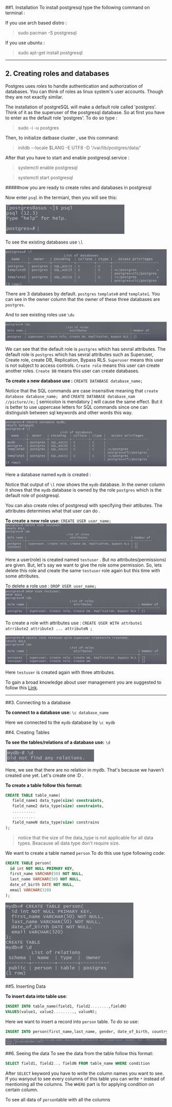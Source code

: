 
##1. Installation
To install postgresql type the following command on terminal :

If you use arch based distro :
>sudo pacman -S postgresql    


If you use ubuntu :
>sudo apt-get install postgresql



---
## 2. Creating roles and databases
Postgres uses *roles* to handle authentication and authorization of databases. You can think of roles as linux system's user accounts. Though they are not exactly similar.

The installation of postgreSQL will make a default role called 'postgres'. Think of it as the superuser of the postgresql database. So at first you have to enter as the default role 'postgres'. To do so type :

>sudo -i -u postgres

Then, to initialize datbase cluster , use this command:
> initdb --locale $LANG -E UTF8 -D '/var/lib/postgres/data/'


After that you have to start and enable postgresql.service :
>systemctl enable postgresql

>systemctl start postgresql



#####now you are ready to create roles and databases in postgresql


Now enter ``psql`` in the termianl, then you will see this:

 ![](images/psql.png)

  To see the existing databases use ``\l``

 ![](images/l.png)

  There are 3 databases by default. ``postgres``  ``template0`` and ``template1``. You can see in the owner column that the owner of these three databases are ``postgres``. 

  And to see existing roles use ``\du``

 ![](images/du.png)

  We can see that the default role is ``postgres`` which has sevral attributes.
  The default role is ``postgres`` which has sevral attributes such as Superuser, Create role, create DB, Replication, Bypass RLS.   ``Superuser`` means this user is not subject to access controls. ``Create role``  means this user can create another roles. ``Create DB``  means this user can create databases. 

**To create a new database use :**  ``CREATE DATABASE database_name;``



Notice that the SQL commands are case insensitive meaning that ``create database database_name; `` and ``CREATE DATABASE database_nam //picture//e;`` [ semicolon is mendatory ] will cause the same effect. But it is better to use uppercase letters for SQL commands since one can distinguish between sql keywords and other words this way.

![](images/mydb.png)


Here a database named ``mydb`` is created :  
    


Notice that output of ``\l`` now shows the ``mydb`` database. In the owner column it shows that the ``mydb`` database is owned by the role ``postgres`` which is the default role of postgresql.

You can also create roles of postgresql with specifying their attibutes. The attributes determines what that user can do . 

**To create a new role use:** ``CREATE USER user_name;`` 
 ![](images/createuser.png)


Here a user(role) is created named ``testuser`` . But no attributes(permissions) are given. But, let's say we want to give the role some permission. So, lets delete this role and create the same ``testuser`` role again but this time with some attributes.

To delete a role use : ``DROP USER user_name;``
 ![](images/dropuser.png)

To create a role with attributes use : ``CREATE USER WITH attrbute1 atrribute2 attribute3 ... attributeN ;``

 ![](images/testuser_with_attr.png)

Here ``testuser`` is created again with three attributes.

To gain a broad knowledge about user management you are suggested to follow this [Link](https://flaviocopes.com/postgres-user-permissions/ "Postgres User Permission").

---


##3. Connecting to a database

**To connect to a database use:** ``\c database_name``


Here we connected to the ``mydb`` database by ``\c mydb``

##4. Creating Tables

**To see the tables/relations of a database use:** ``\d`` 

 ![](images/notables.png)

Here, we see that there are no relation in mydb. That's because we haven't created one yet. Let's create one :D .

**To create a table follow this format:** 

~~~~sql
CREATE TABLE table_name(
   field_name1 data_type(size) constraints,
   field_name2 data_type(size) constraints,
   ..........
   ..........
   field_nameN data_type(size) constrains
);
~~~~

>notice that the size of the data_type is not applicable for all data types. Beacause all data type don't require size.

We want to create a table named ``person``
To do this use type following code:
~~~~sql
CREATE TABLE person(
  id int NOT NULL PRIMARY KEY,
  first_name VARCHAR(50) NOT NULL,
  last_name VARCHAR(50) NOT NULL,
  date_of_birth DATE NOT NULL,
  email VARCHAR(320)
);
~~~~

 ![](images/persondatabase.png)

##5. Inserting Data

**To insert data into table use**:
```sql
INSERT INTO table_name(field1, field2........,fieldN) 
VALUES(value1, value2........., valueN);
```
Here we want to insert a record into ``person`` table. To do so use:
```sql
INSERT INTO person(first_name,last_name, gender, date_of_birth, country_of_birth, email) VALUES('Gourob','Mazumder', 'Male','1997-12-31','Bangladesh','gourobmazumder@gmail.com');
```
 ![](images/insertinto.png)

##6. Seeing the data
To see the data from the table follow this format:
```sql
SELECT field1, field2... fieldN FROM table_name WHERE condition
```

After ``SELECT`` keyword you have to write the column names you want to see. If you wanyout to see every columns of this table you can write ``*`` instead of mentioning all the columns. The ``WHERE`` part is for applying condition on certain column.

To see all data of ``person``table with all the columns 








 